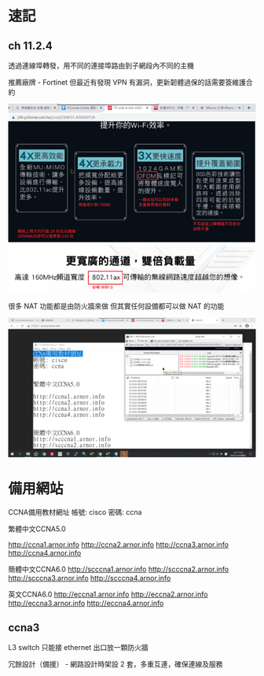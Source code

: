 # 速記

## ch 11.2.4

透過連線埠轉發，用不同的連接埠路由到子網段內不同的主機

推薦廠牌 - Fortinet
但最近有發現 VPN 有漏洞，更新韌體過保的話需要簽維護合約

![](img/Pasted%20image%2020201204091525.png)

很多 NAT 功能都是由防火牆來做
但其實任何設備都可以做 NAT 的功能

![](img/Pasted%20image%2020201204112940.png)


# 備用網站
CCNA備用教材網址
帳號: cisco
密碼: ccna


繁體中文CCNA5.0

http://ccna1.arnor.info
http://ccna2.arnor.info
http://ccna3.arnor.info
http://ccna4.arnor.info


簡體中文CCNA6.0
http://scccna1.arnor.info
http://scccna2.arnor.info
http://scccna3.arnor.info
http://scccna4.arnor.info


英文CCNA6.0
http://eccna1.arnor.info
http://eccna2.arnor.info
http://eccna3.arnor.info
http://eccna4.arnor.info

## ccna3

L3 switch 只能接 ethernet
出口放一顆防火牆

冗餘設計（備援） - 網路設計時架設 2 套，多重互連，確保連線及服務

